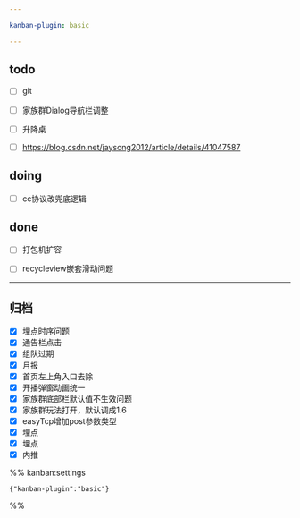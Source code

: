 ```yaml
---

kanban-plugin: basic

---
```


## todo

- [ ] git
- [ ] 家族群Dialog导航栏调整
- [ ] 升降桌
- [ ] https://blog.csdn.net/jaysong2012/article/details/41047587


## doing

- [ ] cc协议改兜底逻辑


## done

- [ ] 打包机扩容
- [ ] recycleview嵌套滑动问题


***

## 归档

- [x] 埋点时序问题
- [x] 通告栏点击
- [x] 组队过期
- [x] 月报
- [x] 首页左上角入口去除
- [x] 开播弹窗动画统一
- [x] 家族群底部栏默认值不生效问题
- [x] 家族群玩法打开，默认调成1.6
- [x] easyTcp增加post参数类型
- [x] 埋点
- [x] 埋点
- [x] 内推

%% kanban:settings
```
{"kanban-plugin":"basic"}
```
%%